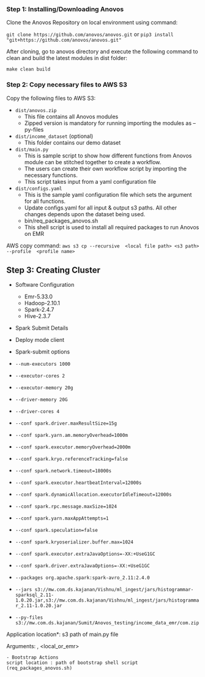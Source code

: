 ### Step 1: Installing/Downloading Anovos

Clone the Anovos Repository on local environment using command:

`git clone https://github.com/anovos/anovos.git`
or 
`pip3 install "git+https://github.com/anovos/anovos.git"`

After cloning, go to anovos directory and execute the following command to clean and build the latest modules in dist folder:

`make clean build`

### Step 2: Copy necessary files to AWS S3
Copy the following files to AWS S3:

- `dist/anovos.zip`
    -	This file contains all Anovos modules
    -	Zipped version is mandatory for running importing the modules as –py-files
- `dist/income_dataset` (optional)
    -	This folder contains our demo dataset
- `dist/main.py`
    -	This is sample script to show how different functions from Anovos module can be stitched together to create a workflow.
    -	The users can create their own workflow script by importing the necessary functions.
    -	This script takes input from a yaml configuration file
- `dist/configs.yaml`
    -	This is the sample yaml configuration file which sets the argument for all functions.
    -	Update configs.yaml for all input & output s3 paths. All other changes depends upon the dataset being used.
    - bin/req_packages_anovos.sh
    -	This shell script is used to install all required packages to run Anovos on EMR 

AWS copy command:
`aws s3 cp --recursive  <local file path> <s3 path> --profile  <profile name>`

##  Step 3: Creating Cluster

-   Software Configuration 
    - Emr-5.33.0 
	- Hadoop-2.10.1 
	- Spark-2.4.7 
	- Hive-2.3.7 

- Spark Submit Details

- Deploy mode client

- Spark-submit options
- `--num-executors 1000`
- `--executor-cores 2` 
- `--executor-memory 20g` 
- `--driver-memory 20G` 
- `--driver-cores 4` 
- `--conf spark.driver.maxResultSize=15g` 
- `--conf spark.yarn.am.memoryOverhead=1000m`
- `--conf spark.executor.memoryOverhead=2000m` 
- `--conf spark.kryo.referenceTracking=false` 
- `--conf spark.network.timeout=18000s`
- `--conf spark.executor.heartbeatInterval=12000s`
- `--conf spark.dynamicAllocation.executorIdleTimeout=12000s` 
- `--conf spark.rpc.message.maxSize=1024` 
- `--conf spark.yarn.maxAppAttempts=1` 
- `--conf spark.speculation=false` 
- `--conf spark.kryoserializer.buffer.max=1024` 
- `--conf spark.executor.extraJavaOptions=-XX:+UseG1GC` 
- `--conf spark.driver.extraJavaOptions=-XX:+UseG1GC`
- `--packages org.apache.spark:spark-avro_2.11:2.4.0` 
- `--jars s3://mw.com.ds.kajanan/Vishnu/ml_ingest/jars/histogrammar-sparksql_2.11-1.0.20.jar,s3://mw.com.ds.kajanan/Vishnu/ml_ingest/jars/histogrammar_2.11-1.0.20.jar` 
- `--py-files s3://mw.com.ds.kajanan/Sumit/Anovos_testing/income_data_emr/com.zip`

Application location*: s3 path of main.py file

Arguments: 
<path to config.yaml>, <local_or_emr>
	
    - Bootstrap Actions
    script location : path of bootstrap shell script (req_packages_anovos.sh)

